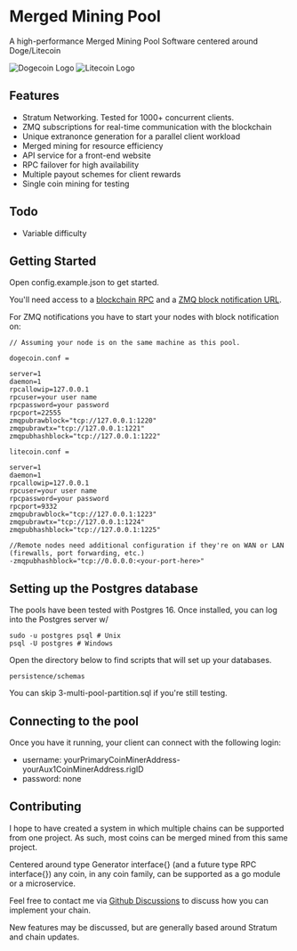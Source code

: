 Merged Mining Pool
==================

A high-performance Merged Mining Pool Software centered around Doge/Litecoin

![Dogecoin Logo](https://user-images.githubusercontent.com/5210627/256921635-3b7c1d9e-0148-4953-890e-5f57758973a4.png)
![Litecoin Logo](https://user-images.githubusercontent.com/5210627/256921657-11899bf5-995b-47ce-b7af-f7ee03d4da32.png)

Features
--------
  - Stratum Networking.  Tested for 1000+ concurrent clients.
  - ZMQ subscriptions for real-time communication with the blockchain  
  - Unique extranonce generation for a parallel client workload
  - Merged mining for resource efficiency
  - API service for a front-end website
  - RPC failover for high availability
  - Multiple payout schemes for client rewards
  - Single coin mining for testing

Todo
----
  - Variable difficulty

Getting Started
---------------

Open config.example.json to get started.

You'll need access to a [blockchain RPC](https://dogecoin.com/dogepedia/how-tos/operating-a-node/) and a [ZMQ block notification URL](https://github.com/bitcoin/bitcoin/blob/master/doc/zmq.md).

For ZMQ notifications you have to start your nodes with block notification on:

    // Assuming your node is on the same machine as this pool.

    dogecoin.conf =
    
    server=1
    daemon=1
    rpcallowip=127.0.0.1
    rpcuser=your user name
    rpcpassword=your password
    rpcport=22555
    zmqpubrawblock="tcp://127.0.0.1:1220"
    zmqpubrawtx="tcp://127.0.0.1:1221"
    zmqpubhashblock="tcp://127.0.0.1:1222"

    litecoin.conf =

    server=1
    daemon=1
    rpcallowip=127.0.0.1
    rpcuser=your user name
    rpcpassword=your password
    rpcport=9332
    zmqpubrawblock="tcp://127.0.0.1:1223"
    zmqpubrawtx="tcp://127.0.0.1:1224"
    zmqpubhashblock="tcp://127.0.0.1:1225"

    //Remote nodes need additional configuration if they're on WAN or LAN (firewalls, port forwarding, etc.)
    -zmqpubhashblock="tcp://0.0.0.0:<your-port-here>"

Setting up the Postgres database
--------------------------------

The pools have been tested with Postgres 16.  Once installed, you can log into the Postgres server w/

    sudo -u postgres psql # Unix
    psql -U postgres # Windows

Open the directory below to find scripts that will set up your databases.

    persistence/schemas

You can skip 3-multi-pool-partition.sql if you're still testing.

Connecting to the pool
----------------------

Once you have it running, your client can connect with the following login:

  - username: yourPrimaryCoinMinerAddress-yourAux1CoinMinerAddress.rigID
  - password: none

Contributing
------------

I hope to have created a system in which multiple chains can be supported from one project.  As such, most coins can be merged mined from this same project.

Centered around type Generator interface{} (and a future type RPC interface{}) any coin, in any coin family, can be supported as a go module or a microservice.

Feel free to contact me via [Github Discussions](https://github.com/dreams-money/merged-mining-pool/discussions) to discuss how you can implement your chain.

New features may be discussed, but are generally based around Stratum and chain updates.
